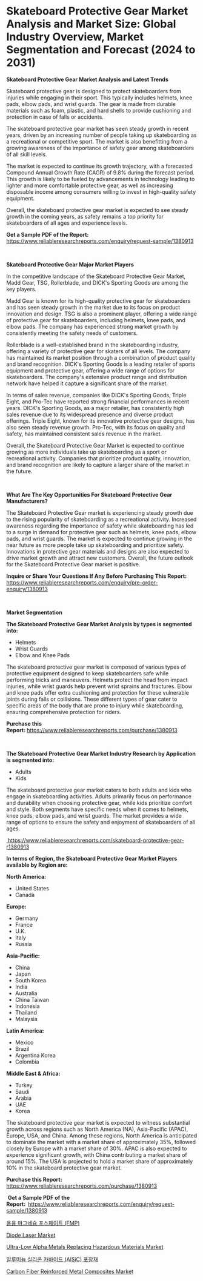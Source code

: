 <p><h1>Skateboard Protective Gear Market Analysis and Market Size: Global Industry Overview, Market Segmentation and Forecast (2024 to 2031)</h1></p><p><strong>Skateboard Protective Gear Market Analysis and Latest Trends</strong></p>
<p><p>Skateboard protective gear is designed to protect skateboarders from injuries while engaging in their sport. This typically includes helmets, knee pads, elbow pads, and wrist guards. The gear is made from durable materials such as foam, plastic, and hard shells to provide cushioning and protection in case of falls or accidents.</p><p>The skateboard protective gear market has seen steady growth in recent years, driven by an increasing number of people taking up skateboarding as a recreational or competitive sport. The market is also benefitting from a growing awareness of the importance of safety gear among skateboarders of all skill levels.</p><p>The market is expected to continue its growth trajectory, with a forecasted Compound Annual Growth Rate (CAGR) of 9.8% during the forecast period. This growth is likely to be fueled by advancements in technology leading to lighter and more comfortable protective gear, as well as increasing disposable income among consumers willing to invest in high-quality safety equipment.</p><p>Overall, the skateboard protective gear market is expected to see steady growth in the coming years, as safety remains a top priority for skateboarders of all ages and experience levels.</p></p>
<p><strong>Get a Sample PDF of the Report:&nbsp;</strong> <a href="https://www.reliableresearchreports.com/enquiry/request-sample/1380913">https://www.reliableresearchreports.com/enquiry/request-sample/1380913</a></p>
<p>&nbsp;</p>
<p><strong>Skateboard Protective Gear Major Market Players</strong></p>
<p><p>In the competitive landscape of the Skateboard Protective Gear Market, Madd Gear, TSG, Rollerblade, and DICK's Sporting Goods are among the key players. </p><p>Madd Gear is known for its high-quality protective gear for skateboarders and has seen steady growth in the market due to its focus on product innovation and design. TSG is also a prominent player, offering a wide range of protective gear for skateboarders, including helmets, knee pads, and elbow pads. The company has experienced strong market growth by consistently meeting the safety needs of customers.</p><p>Rollerblade is a well-established brand in the skateboarding industry, offering a variety of protective gear for skaters of all levels. The company has maintained its market position through a combination of product quality and brand recognition. DICK's Sporting Goods is a leading retailer of sports equipment and protective gear, offering a wide range of options for skateboarders. The company's extensive product range and distribution network have helped it capture a significant share of the market.</p><p>In terms of sales revenue, companies like DICK's Sporting Goods, Triple Eight, and Pro-Tec have reported strong financial performances in recent years. DICK's Sporting Goods, as a major retailer, has consistently high sales revenue due to its widespread presence and diverse product offerings. Triple Eight, known for its innovative protective gear designs, has also seen steady revenue growth. Pro-Tec, with its focus on quality and safety, has maintained consistent sales revenue in the market.</p><p>Overall, the Skateboard Protective Gear Market is expected to continue growing as more individuals take up skateboarding as a sport or recreational activity. Companies that prioritize product quality, innovation, and brand recognition are likely to capture a larger share of the market in the future.</p></p>
<p>&nbsp;</p>
<p><strong>What Are The Key Opportunities For Skateboard Protective Gear Manufacturers?</strong></p>
<p><p>The Skateboard Protective Gear market is experiencing steady growth due to the rising popularity of skateboarding as a recreational activity. Increased awareness regarding the importance of safety while skateboarding has led to a surge in demand for protective gear such as helmets, knee pads, elbow pads, and wrist guards. The market is expected to continue growing in the near future as more people take up skateboarding and prioritize safety. Innovations in protective gear materials and designs are also expected to drive market growth and attract new customers. Overall, the future outlook for the Skateboard Protective Gear market is positive.</p></p>
<p><strong>Inquire or Share Your Questions If Any Before Purchasing This Report:</strong> <a href="https://www.reliableresearchreports.com/enquiry/pre-order-enquiry/1380913">https://www.reliableresearchreports.com/enquiry/pre-order-enquiry/1380913</a></p>
<p>&nbsp;</p>
<p><strong>Market Segmentation</strong></p>
<p><strong>The Skateboard Protective Gear Market Analysis by types is segmented into:</strong></p>
<p><ul><li>Helmets</li><li>Wrist Guards</li><li>Elbow and Knee Pads</li></ul></p>
<p><p>The skateboard protective gear market is composed of various types of protective equipment designed to keep skateboarders safe while performing tricks and maneuvers. Helmets protect the head from impact injuries, while wrist guards help prevent wrist sprains and fractures. Elbow and knee pads offer extra cushioning and protection for these vulnerable joints during falls or collisions. These different types of gear cater to specific areas of the body that are prone to injury while skateboarding, ensuring comprehensive protection for riders.</p></p>
<p><strong>Purchase this Report:&nbsp;</strong><a href="https://www.reliableresearchreports.com/purchase/1380913">https://www.reliableresearchreports.com/purchase/1380913</a></p>
<p>&nbsp;</p>
<p><strong>The Skateboard Protective Gear Market Industry Research by Application is segmented into:</strong></p>
<p><ul><li>Adults</li><li>Kids</li></ul></p>
<p><p>The skateboard protective gear market caters to both adults and kids who engage in skateboarding activities. Adults primarily focus on performance and durability when choosing protective gear, while kids prioritize comfort and style. Both segments have specific needs when it comes to helmets, knee pads, elbow pads, and wrist guards. The market provides a wide range of options to ensure the safety and enjoyment of skateboarders of all ages.</p></p>
<p><a href="https://www.reliableresearchreports.com/skateboard-protective-gear-r1380913">&nbsp;https://www.reliableresearchreports.com/skateboard-protective-gear-r1380913</a></p>
<p><strong>In terms of Region, the Skateboard Protective Gear Market Players available by Region are:</strong></p>
<p>
    <p> <strong> North America: </strong>
        <ul>
            <li>United States</li>
            <li>Canada</li>
        </ul>
        </p> 
    <p> <strong> Europe: </strong>
        <ul>
            <li>Germany</li>
            <li>France</li>
            <li>U.K.</li>
            <li>Italy</li>
            <li>Russia</li>
        </ul>
        </p> 
    <p> <strong> Asia-Pacific: </strong>
        <ul>
            <li>China</li>
            <li>Japan</li>
            <li>South Korea</li>
            <li>India</li>
            <li>Australia</li>
            <li>China Taiwan</li>
            <li>Indonesia</li>
            <li>Thailand</li>
            <li>Malaysia</li>
        </ul>
        </p> 
    <p> <strong> Latin America: </strong>
        <ul>
            <li>Mexico</li>
            <li>Brazil</li>
            <li>Argentina Korea</li>
            <li>Colombia</li>
        </ul>
        </p> 
    <p> <strong> Middle East & Africa: </strong>
        <ul>
            <li>Turkey</li>
            <li>Saudi</li>
            <li>Arabia</li>
            <li>UAE</li>
            <li>Korea</li>
        </ul>
    </p>
    </p>
<p><p>The skateboard protective gear market is expected to witness substantial growth across regions such as North America (NA), Asia-Pacific (APAC), Europe, USA, and China. Among these regions, North America is anticipated to dominate the market with a market share of approximately 35%, followed closely by Europe with a market share of 30%. APAC is also expected to experience significant growth, with China contributing a market share of around 15%. The USA is projected to hold a market share of approximately 10% in the skateboard protective gear market.</p></p>
<p><strong>Purchase this Report: </strong><a href="https://www.reliableresearchreports.com/purchase/1380913">https://www.reliableresearchreports.com/purchase/1380913</a></p>
<p>&nbsp;<strong>Get a Sample PDF of the Report:&nbsp;&nbsp;</strong><a href="https://www.reliableresearchreports.com/enquiry/request-sample/1380913">https://www.reliableresearchreports.com/enquiry/request-sample/1380913</a></p>
<p><strong></strong></p>
<p><p><a href="https://github.com/bunxhcci35271755/Market-Research-Report-List-2/blob/main/4153502147418.md">용융 마그네슘 포스페이트 (FMP)</a></p><p><a href="https://issuu.com/reportprime-2/docs/diode-laser-market-size-2030.pptx">Diode Laser Market</a></p><p><a href="https://github.com/wybrqqeb6/Market-Research-Report-List-1/blob/main/ultra-low-alpha-metals-replacing-hazardous-materials-market.md">Ultra-Low Alpha Metals Replacing Hazardous Materials Market</a></p><p><a href="https://github.com/fredrickeglers/Market-Research-Report-List-2/blob/main/5616963147419.md">알루미늄 실리콘 카바이드 (AlSiC) 포장재</a></p><p><a href="https://github.com/irjbaube82/Market-Research-Report-List-1/blob/main/carbon-fiber-reinforced-metal-composites-market.md">Carbon Fiber Reinforced Metal Composites Market</a></p></p>